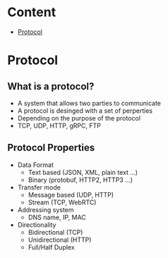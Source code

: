 # Content
- [Protocol](#protocol)

# Protocol
## What is a protocol?
- A system that allows two parties to communicate
- A protocol is desinged with a set of perperties
- Depending on the purpose of the protocol
- TCP, UDP, HTTP, gRPC, FTP

## Protocol Properties
- Data Format
  - Text based (JSON, XML, plain text ...)
  - Binary (protobuf, HTTP2, HTTP3 ...)
- Transfer mode
  - Message based (UDP, HTTP)
  - Stream (TCP, WebRTC)
- Addressing system
  - DNS name, IP, MAC
- Directionality
  - Bidirectional (TCP)
  - Unidirectional (HTTP)
  - Full/Half Duplex
